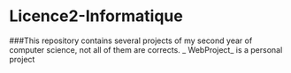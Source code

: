 # Licence2-Informatique
###This repository contains several projects of my second year of computer science, not all of them are corrects.
_ WebProject_  is a personal project 
